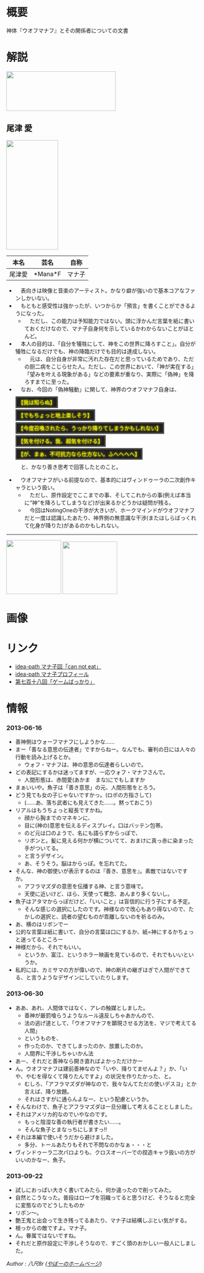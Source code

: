 
概要
======================================================================================

神体『ウオフマナフ』とその関係者についての文書


解説
======================================================================================

<a href="https://get.google.com/albumarchive/115069798956937902080/album/AF1QipNy1_qP5kxG5T7rXao6O0Bwc6OZakd7YxMxwwsu/AF1QipPit6jhfHf6JSgavkdxwDnch7qxCFNKsR56iHBy?authKey=CKmyj4K4044w"><img src="https://lh3.googleusercontent.com/eRG099LZfZIl3_w8qRw_904gUMG0uZPNXMGiPxiNGwwqvCqBdBjXEejMbLwDlmKRpi8UNQzPE5icCy8uYW3UngePFgOSChxwbQ=w1222-h440" height="104" width="288" alt=""></a>


<span title="おず まな">尾津 愛</span>
-------------------------------------------

<a href="https://get.google.com/albumarchive/115069798956937902080/album/AF1QipNy1_qP5kxG5T7rXao6O0Bwc6OZakd7YxMxwwsu/AF1QipNCiN5RC1zZZDLPBsqm5dg9OdG4yzLMGDLCPSV0?authKey=CKmyj4K4044w"><img src="https://lh3.googleusercontent.com/qvaFfEs7-vOX36DOSNWGVitDofvu1lQJLG_dnsIyMlQNZIlcxqn3Ew_-hkcI6PdvxGtn72XrsazgPq12D0QWiskHbSKmFXlJ9A=w208-h440" height="288" width="136" alt=""></a>


|本名|芸名|自称
|----|----|----|
|尾津愛|<span title="まなえふ">\*Mana\*F</span>|マナ子|


* 　表向きは映像と音楽のアーティスト。かなり癖が強いので基本コアなファンしかいない。
* 　もともと感受性は強かったが、いつからか「預言」を書くことができるようになった。
	* 　ただし、この能力は予知能力ではない。頭に浮かんだ言葉を紙に書いておくだけなので、マナ子自身何を示しているかわからないことがほとんど。
* 　本人の目的は、「自分を犠牲にして、神をこの世界に降ろすこと」。自分が犠牲になるだけでも、神の降臨だけでも目的は達成しない。
	* 　元は、自分自身が非常に汚れた存在だと思っているためであり、ただの厨二病をこじらせた人。ただし、この世界において、「神が実在する」「望みを叶える現象がある」などの要素が重なり、実際に「偽神」を降ろすまでに至った。
* 　なお、今回の「偽神騒動」に関して、神界のウオフマナフ自身は、
  <p><span style="background:black;background-image:repeating-linear-gradient(rgb(64,64,64), black 3px);color:yellow;padding:4px;text-shadow:0 0 4px yellow,0 0 6px rgba(255,255,0,0.5);border:double 3px gray;">【我は知らぬ】</span>
  <p><span style="background:black;background-image:repeating-linear-gradient(rgb(64,64,64), black 3px);color:yellow;padding:4px;text-shadow:0 0 4px yellow,0 0 6px rgba(255,255,0,0.5);border:double 3px gray;">【でもちょっと地上楽しそう】</span>
  <p><span style="background:black;background-image:repeating-linear-gradient(rgb(64,64,64), black 3px);color:yellow;padding:4px;text-shadow:0 0 4px yellow,0 0 6px rgba(255,255,0,0.5);border:double 3px gray;">【今度召喚されたら、うっかり降りてしまうかもしれない】</span>
  <p><span style="background:black;background-image:repeating-linear-gradient(rgb(64,64,64), black 3px);color:yellow;padding:4px;text-shadow:0 0 4px yellow,0 0 6px rgba(255,255,0,0.5);border:double 3px gray;">【気を付ける。我、超気を付ける】</span>
  <p><span style="background:black;background-image:repeating-linear-gradient(rgb(64,64,64), black 3px);color:yellow;padding:4px;text-shadow:0 0 4px yellow,0 0 6px rgba(255,255,0,0.5);border:double 3px gray;">【が、まぁ、不可抗力なら仕方ない。ふへへへへ】</span>
  <p>　と、かなり善き思考で回答したとのこと。
* 　ウオフマナフがいる前提なので、基本的にはヴィンドゥーラの二次創作キャラという扱い。
	* 　ただし、原作設定でここまでの事、そしてこれからの事(例えば本当に“神”を降ろしてしまうなど)が出来るかどうかは疑問が残る。
	* 　今回はNotingOneの干渉が大きいが、ホークマインドがウオフマナフだと一度は認識したあたり、神界側の無意識な干渉(またはしらばっくれて化身が降りた)があるのかもしれない。


---
<a href="https://get.google.com/albumarchive/115069798956937902080/album/AF1QipNy1_qP5kxG5T7rXao6O0Bwc6OZakd7YxMxwwsu/AF1QipOE-x45UWbUgtbpGe3AIhti7w4ySH09OwZYcYb0?authKey=CKmyj4K4044w"><img src="https://lh3.googleusercontent.com/HuwWygAVmVjFz0oV6bY6t0P7v_OoMwzcx56f_cnSOK32OPW8umPs_wkB0VemkC4-BTs08mku9HNqss_gshVUXamgsS6m0wwJmw=w460-h440" height="142" width="144" alt=""></a>
<a href="https://get.google.com/albumarchive/115069798956937902080/album/AF1QipNy1_qP5kxG5T7rXao6O0Bwc6OZakd7YxMxwwsu/AF1QipMyDCWjGeVXmsztuPxNO5PATj_NDyPzWOGk53Vs?authKey=CKmyj4K4044w"><img src="https://lh3.googleusercontent.com/ju6J8WW1Aethn3ZvXGDqtcXDudnM49WOlBdaiO7O8jAn7p5Zx9rfKBhlqKZcmS4If_8u-7vwMlABrK0aHlLy_7uejdwKr1B_fg=w426-h440" height="138" width="144" alt=""></a>


画像
======================================================================================

リンク
======================================================================================

* <a href="http://idea-path.appspot.com/Ij87CYY1PMqPHVTWu3rS3D">idea-path マナ子回「can not eat」</a>
* <a href="http://idea-path.appspot.com/6HpCZ5928k72BhNoCM0RlD">idea-path マナ子プロフィール</a>
* <a href="http://www.page.sannet.ne.jp/yasaka/radio/718.htm">第七百十八回「ゲームばっかり」</a>



情報
======================================================================================

### 2013-06-16

* 善神側はウォーフマナフにしようかな……
* まー「善なる意思の伝達者」ですからねー。なんでも、審判の日には人々の行動を読み上げるとか。
	* ウォフ・マナフは、神の意思の伝達者らしいので。
* どの表記にするかは迷ってますが、一応ウォフ・マナフさんで。
	* 人間形態は、赤間愛(あかま　まな)にでもしますか
* まぁいいや。魚子は「善き意思」の元、人間形態をとろう。
* どう見ても女の子じゃないですかっ。(ロボの方指さして)
	* (……あ、落ち武者にも見えてきた……。黙っておこう)
* リアルはもうちょっと縦長ですかね。
	* 顔から胸までのマネキンに、
	* 目に(神の)意思を伝えるディスプレイ。口はバッテン包帯。
	* のど元は口のようで、名にも語らずからっぽで、
	* リボンと。髪に見える何かが横についてて、おまけに真っ赤に染まった手がついてる。
	* と言うデザイン。
	* あ、そうそう。脳はからっぽ。を忘れてた。
* そんな、神の御使いが表示するのは『善き、意思を』。素敵ではないですか。
	* アフラマズダの意思を伝播する神、と言う意味で。
	* 天使に近いけど、ほら、天使って概念、あんまり多くないし。
* 魚子はアタマからっぽだけど、「いいこと」は盲信的に行う子にする予定。
	* そんな感じの選択にしたのです。神様なので改心もあり得ないので、たかしの選択と、読者の望むものが乖離しないのを祈るのみ。
* あ、横のはリボンでー
* 公的な言葉は紙に書いて、自分の言葉は口にするか、紙=神にするかちょっと迷ってるところー
* 神様だから、それでもいい。
	* というか、富江、というホラー映画を見ているので、それでもいいというか。
* 私的には、カミサマの方が偉いので、神の断片の継ぎはぎで人間ができてる、と言うようなデザインにしていたりします。

### 2013-06-30

* ああ、あれ、人間体ではなく、アレの触媒としました。
	* 善神が厳罰喰らうようなルール違反しちゃあかんので、
	* 法の逃げ道として、「ウオフマナフを顕現させる方法を、マジで考えてる人間」
	* というものを、
	* 作ったのか、できてしまったのか、放置したのか。
	* 人間界に干渉しちゃいかん法
* あー、それだと善神なら開き直ればよかっただけかー
* ん。ウオフマナフは建前善神なので「いや、降りてませんよ？」か、「いや、やむを得なくて降りたんですよ」の状況を作りたかった、と。
	* むしろ、「アフラマズダが神なので、我々なんてただの使いデスヨ」とか言えば、降り放題。
	* それはさすがに通らんよなー、という配慮というか。
* そんなわけで、魚子とアフラマズダは一旦分離して考えることとしました。
* それはアメリカ的なのでいやなのです。
	* もっと陰湿な善の執行者が書きたい……。
	* そんな魚子とまなっちにしますっ!!
* それは本編で使いそうだから避けました。
	* 多分、トールあたりもそれで不問なのかなぁ・・・と
* ヴィンドゥーラ二次パロよりも、クロスオーバーでの捏造キャラ扱いの方がいいのかなー、魚子。

### 2013-09-22

* 試しにおっぱい大きく書いてみたら、何か違ったので削ってみた。
* 自然とこうなった。普段はローブを羽織ってると思うけど、そうなると完全に変態なのでどうしたものか
* リボン～。
* 艶王鬼と出会って生き残ってるあたり、マナ子は結構しぶとい気がする。
* 根っからの敵ですよ。マナ子。
* ん。眷属ではないですね。
* それだと原作設定に干渉しそうなので、すごく頭のおかしい一般人にしました。






<footer id="ARTICLEFOOTER">
<address>
Author : 八尺8r
(<a href="http://www.page.sannet.ne.jp/yasaka/">やぼーのホームページ</a>)
</address>
</footer>
